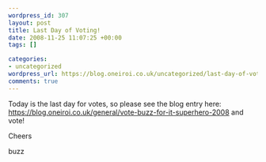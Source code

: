```yaml
--- 
wordpress_id: 307
layout: post
title: Last Day of Voting!
date: 2008-11-25 11:07:25 +00:00
tags: []

categories: 
- uncategorized
wordpress_url: https://blog.oneiroi.co.uk/uncategorized/last-day-of-voting
comments: true
---
```

Today is the last day for votes, so please see the blog entry here: <a href="https://blog.oneiroi.co.uk/general/vote-buzz-for-it-superhero-2008">https://blog.oneiroi.co.uk/general/vote-buzz-for-it-superhero-2008</a> and vote!

Cheers


buzz
